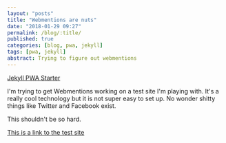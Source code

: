 ```yaml
---
layout: "posts"
title: "Webmentions are nuts"
date: "2018-01-29 09:27"
permalink: /blog/:title/
published: true
categories: [blog, pwa, jekyll]
tags: [pwa, jekyll]
abstract: Trying to figure out webmentions
---
```




[Jekyll PWA Starter](https://github.com/dumaurier/pwa_jekyll)

I'm trying to get Webmentions working on a test site I'm playing with. It's a really cool technology but it is not super easy to set up. No wonder shitty things like Twitter and Facebook exist.

This shouldn't be so hard.

[This is a link to the test site](https://pwa-jekyll-starter.netlify.com/posts/blog/this-is-a-test/)
